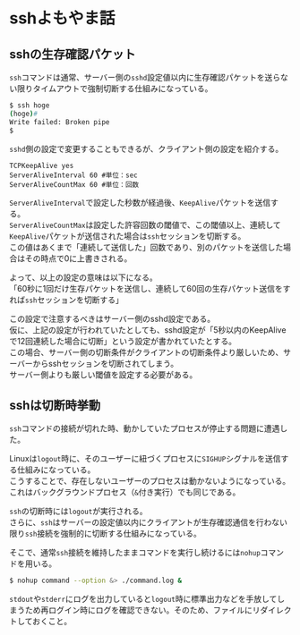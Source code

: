 # sshよもやま話

## sshの生存確認パケット

`ssh`コマンドは通常、サーバー側の`sshd`設定値以内に生存確認パケットを送らない限りタイムアウトで強制切断する仕組みになっている。

```bash
$ ssh hoge
(hoge)#
Write failed: Broken pipe
$
```

`sshd`側の設定で変更することもできるが、クライアント側の設定を紹介する。

```.ssh/config
TCPKeepAlive yes
ServerAliveInterval 60 #単位：sec
ServerAliveCountMax 60 #単位：回数
```

`ServerAliveInterval`で設定した秒数が経過後、`KeepAlive`パケットを送信する。  
`ServerAliveCountMax`は設定した許容回数の閾値で、この閾値以上、連続して`KeepAlive`パケットが送信された場合は`ssh`セッションを切断する。  
この値はあくまで「連続して送信した」回数であり、別のパケットを送信した場合はその時点で0に上書きされる。

よって、以上の設定の意味は以下になる。  
「60秒に1回だけ生存パケットを送信し、連続して60回の生存パケット送信をすれば`ssh`セッションを切断する」

この設定で注意するべきはサーバー側のsshd設定である。  
仮に、上記の設定が行われていたとしても、sshd設定が「5秒以内のKeepAliveで12回連続した場合に切断」という設定が書かれていたとする。  
この場合、サーバー側の切断条件がクライアントの切断条件より厳しいため、サーバーからsshセッションを切断されてしまう。  
サーバー側よりも厳しい閾値を設定する必要がある。

## sshは切断時挙動

`ssh`コマンドの接続が切れた時、動かしていたプロセスが停止する問題に遭遇した。

Linuxは`logout`時に、そのユーザーに紐づくプロセスに`SIGHUP`シグナルを送信する仕組みになっている。  
こうすることで、存在しないユーザーのプロセスは動かないようになっている。  
これはバックグラウンドプロセス（`&`付き実行）でも同じである。

`ssh`の切断時には`logout`が実行される。  
さらに、`ssh`はサーバーの設定値以内にクライアントが生存確認通信を行わない限り`ssh`接続を強制的に切断する仕組みになっている。

そこで、通常`ssh`接続を維持したままコマンドを実行し続けるには`nohup`コマンドを用いる。

```bash
$ nohup command --option &> ./command.log &
```

`stdout`や`stderr`にログを出力していると`logout`時に標準出力などを手放してしまうため再ログイン時にログを確認できない。そのため、ファイルにリダイレクトしておくこと。
